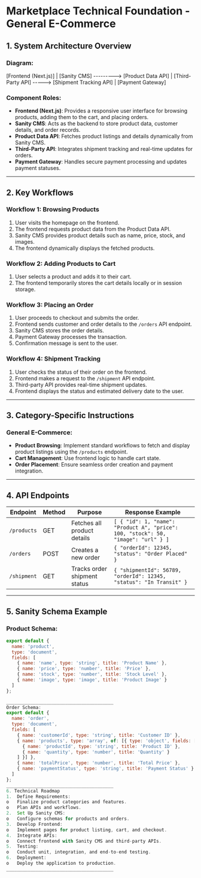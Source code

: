 # Marketplace Technical Foundation - General E-Commerce

## 1. System Architecture Overview

### Diagram:

[Frontend (Next.js)]
     |
[Sanity CMS] ---------> [Product Data API]
     |
[Third-Party API] -----> [Shipment Tracking API]
     |
[Payment Gateway]


### Component Roles:
- **Frontend (Next.js)**: Provides a responsive user interface for browsing products, adding them to the cart, and placing orders.
- **Sanity CMS**: Acts as the backend to store product data, customer details, and order records.
- **Product Data API**: Fetches product listings and details dynamically from Sanity CMS.
- **Third-Party API**: Integrates shipment tracking and real-time updates for orders.
- **Payment Gateway**: Handles secure payment processing and updates payment statuses.

---

## 2. Key Workflows

### Workflow 1: Browsing Products
1. User visits the homepage on the frontend.
2. The frontend requests product data from the Product Data API.
3. Sanity CMS provides product details such as name, price, stock, and images.
4. The frontend dynamically displays the fetched products.

### Workflow 2: Adding Products to Cart
1. User selects a product and adds it to their cart.
2. The frontend temporarily stores the cart details locally or in session storage.

### Workflow 3: Placing an Order
1. User proceeds to checkout and submits the order.
2. Frontend sends customer and order details to the `/orders` API endpoint.
3. Sanity CMS stores the order details.
4. Payment Gateway processes the transaction.
5. Confirmation message is sent to the user.

### Workflow 4: Shipment Tracking
1. User checks the status of their order on the frontend.
2. Frontend makes a request to the `/shipment` API endpoint.
3. Third-party API provides real-time shipment updates.
4. Frontend displays the status and estimated delivery date to the user.

---

## 3. Category-Specific Instructions

### General E-Commerce:
- **Product Browsing**: Implement standard workflows to fetch and display product listings using the `/products` endpoint.
- **Cart Management**: Use frontend logic to handle cart state.
- **Order Placement**: Ensure seamless order creation and payment integration.

---

## 4. API Endpoints

| Endpoint     | Method | Purpose                          | Response Example                                        |
|--------------|--------|----------------------------------|---------------------------------------------------------|
| `/products`  | GET    | Fetches all product details     | `[ { "id": 1, "name": "Product A", "price": 100, "stock": 50, "image": "url" } ]` |
| `/orders`    | POST   | Creates a new order             | `{ "orderId": 12345, "status": "Order Placed" }`        |
| `/shipment`  | GET    | Tracks order shipment status    | `{ "shipmentId": 56789, "orderId": 12345, "status": "In Transit" }` |

---

## 5. Sanity Schema Example

### Product Schema:
```javascript
export default {
  name: 'product',
  type: 'document',
  fields: [
    { name: 'name', type: 'string', title: 'Product Name' },
    { name: 'price', type: 'number', title: 'Price' },
    { name: 'stock', type: 'number', title: 'Stock Level' },
    { name: 'image', type: 'image', title: 'Product Image' }
  ]
};

________________________________________
Order Schema:
export default {
  name: 'order',
  type: 'document',
  fields: [
    { name: 'customerId', type: 'string', title: 'Customer ID' },
    { name: 'products', type: 'array', of: [{ type: 'object', fields: [
      { name: 'productId', type: 'string', title: 'Product ID' },
      { name: 'quantity', type: 'number', title: 'Quantity' }
    ] }] },
    { name: 'totalPrice', type: 'number', title: 'Total Price' },
    { name: 'paymentStatus', type: 'string', title: 'Payment Status' }
  ]
};
________________________________________
6. Technical Roadmap
1.	Define Requirements:
o	Finalize product categories and features.
o	Plan APIs and workflows.
2.	Set Up Sanity CMS:
o	Configure schemas for products and orders.
3.	Develop Frontend:
o	Implement pages for product listing, cart, and checkout.
4.	Integrate APIs:
o	Connect frontend with Sanity CMS and third-party APIs.
5.	Testing:
o	Conduct unit, integration, and end-to-end testing.
6.	Deployment:
o	Deploy the application to production.
________________________________________


